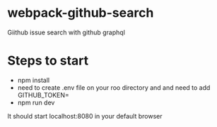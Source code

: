 # webpack-github-search

Giithub issue search with github graphql

# Steps to start

- npm install
- need to create .env file on your roo directory and and need to add GITHUB_TOKEN=<Token>
- npm run dev

It should start localhost:8080 in your default browser
